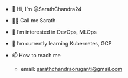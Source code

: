 - 👋 Hi, I’m @SarathChandra24
- 👨‍💻 Call me Sarath
- 👀 I’m interested in DevOps, MLOps
- 🌱 I’m currently learning Kubernetes, GCP

- 📫 How to reach me 
   - email: sarathchandraoruganti@gmail.com



<!--- 
- 💞️ I’m looking to collaborate on ...
--->

<!---
SarathChandra24/SarathChandra24 is a ✨ special ✨ repository because its `README.md` (this file) appears on your GitHub profile.
You can click the Preview link to take a look at your changes.
--->
